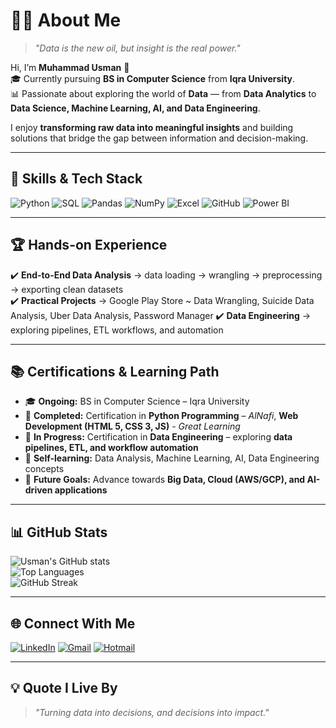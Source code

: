 # 👨‍💻 About Me  

> *"Data is the new oil, but insight is the real power."*  

Hi, I’m **Muhammad Usman** 👋  
🎓 Currently pursuing **BS in Computer Science** from **Iqra University**.  
📊 Passionate about exploring the world of **Data** — from **Data Analytics** to **Data Science, Machine Learning, AI, and Data Engineering**.  

I enjoy **transforming raw data into meaningful insights** and building solutions that bridge the gap between information and decision-making.  

---

## 🚀 Skills & Tech Stack  

![Python](https://img.shields.io/badge/Python-3776AB?style=for-the-badge&logo=python&logoColor=white) ![SQL](https://img.shields.io/badge/SQL-025E8C?style=for-the-badge&logo=postgresql&logoColor=white) ![Pandas](https://img.shields.io/badge/Pandas-150458?style=for-the-badge&logo=pandas&logoColor=white) ![NumPy](https://img.shields.io/badge/Numpy-013243?style=for-the-badge&logo=numpy&logoColor=white) ![Excel](https://img.shields.io/badge/Excel-217346?style=for-the-badge&logo=microsoft-excel&logoColor=white) ![GitHub](https://img.shields.io/badge/GitHub-181717?style=for-the-badge&logo=github&logoColor=white) ![Power BI](https://img.shields.io/badge/PowerBI-F2C811?style=for-the-badge&logo=powerbi&logoColor=black)

---

## 🏆 Hands-on Experience  

✔️ **End-to-End Data Analysis** → data loading → wrangling → preprocessing → exporting clean datasets  
✔️ **Practical Projects** → Google Play Store ~ Data Wrangling, Suicide Data Analysis, Uber Data Analysis, Password Manager
✔️ **Data Engineering** → exploring pipelines, ETL workflows, and automation  

---

## 📚 Certifications & Learning Path  

- 🎓 **Ongoing:** BS in Computer Science – Iqra University  
- 🏅 **Completed:** Certification in **Python Programming** – *AlNafi*, **Web Development (HTML 5, CSS 3, JS)** - *Great Learning*  
- 🔄 **In Progress:** Certification in **Data Engineering** – exploring **data pipelines, ETL, and workflow automation**  
- 📖 **Self-learning:** Data Analysis, Machine Learning, AI, Data Engineering concepts  
- 🚀 **Future Goals:** Advance towards **Big Data, Cloud (AWS/GCP), and AI-driven applications**  

---

## 📊 GitHub Stats  

![Usman's GitHub stats](https://github-readme-stats.vercel.app/api?username=usman-rizz&show_icons=true&theme=radical)  
![Top Languages](https://github-readme-stats.vercel.app/api/top-langs/?username=usman-rizz&layout=compact&theme=radical)  
![GitHub Streak](https://streak-stats.demolab.com?user=usman-rizz&theme=radical)


---

## 🌐 Connect With Me  

[![LinkedIn](https://img.shields.io/badge/LinkedIn-0A66C2?style=for-the-badge&logo=linkedin&logoColor=white)](https://www.linkedin.com/in/mohammad-usman736/)  [![Gmail](https://img.shields.io/badge/Gmail-D14836?style=for-the-badge&logo=gmail&logoColor=white)](mailto:usman.rizz6769@gmail.com)  [![Hotmail](https://img.shields.io/badge/Outlook-0078D4?style=for-the-badge&logo=microsoft-outlook&logoColor=white)](mailto:Muhammad_usman2023@hotmail.com)


---

## 💡 Quote I Live By  

> *"Turning data into decisions, and decisions into impact."*  

